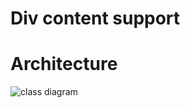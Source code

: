 Div content support 
==================

Architecture
============

![class diagram](../../docs/diagrams/roopkotha_gui_divml.svg)
